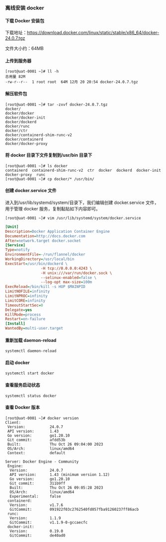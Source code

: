 ### 离线安装 docker

#### 下载 Docker 安装包

下载地址：https://download.docker.com/linux/static/stable/x86_64/docker-24.0.7.tgz

文件大小约：64MB

#### 上传到服务器

```
[root@uat-0001 ~]# ll -h
总用量 82M
-rw-r--r--  1 root root  64M 12月 20 20:54 docker-24.0.7.tgz
```

#### 解压软件包

```
[root@uat-0001 ~]# tar -zxvf docker-24.0.7.tgz
docker/
docker/docker
docker/docker-init
docker/dockerd
docker/runc
docker/ctr
docker/containerd-shim-runc-v2
docker/containerd
docker/docker-proxy
```

#### 将 docker 目录下文件复制到/usr/bin 目录下

```
[root@uat-0001 ~]# ls docker
containerd  containerd-shim-runc-v2  ctr  docker  dockerd  docker-init  docker-proxy  runc
[root@uat-0001 ~]# cp docker/* /usr/bin/
```

#### 创建 docker.service 文件

进入到/usr/lib/systemd/system/目录下，我们编辑创建 docker.service 文件，用于管理 docker 服务，复制黏贴如下内容即可。

```
[root@uat-0001 ~]# vim /usr/lib/systemd/system/docker.service
```

```ini
[Unit]
Description=Docker Application Container Engine
Documentation=http://docs.docker.com
After=network.target docker.socket
[Service]
Type=notify
EnvironmentFile=-/run/flannel/docker
WorkingDirectory=/usr/local/bin
ExecStart=/usr/bin/dockerd \
                -H tcp://0.0.0.0:4243 \
                -H unix:///var/run/docker.sock \
                --selinux-enabled=false \
                --log-opt max-size=100m
ExecReload=/bin/kill -s HUP $MAINPID
LimitNOFILE=infinity
LimitNPROC=infinity
LimitCORE=infinity
TimeoutStartSec=0
Delegate=yes
KillMode=process
Restart=on-failure
[Install]
WantedBy=multi-user.target
```

#### 重新加载 daemon-reload

```
systemctl daemon-reload
```

#### 启动 docker

```
systemctl start docker
```

#### 查看服务启动状态

```
systemctl status docker
```

#### 查看 Docker 版本

```
[root@uat-0001 ~]# docker version
Client:
 Version:           24.0.7
 API version:       1.43
 Go version:        go1.20.10
 Git commit:        afdd53b
 Built:             Thu Oct 26 09:04:00 2023
 OS/Arch:           linux/amd64
 Context:           default

Server: Docker Engine - Community
 Engine:
  Version:          24.0.7
  API version:      1.43 (minimum version 1.12)
  Go version:       go1.20.10
  Git commit:       311b9ff
  Built:            Thu Oct 26 09:05:28 2023
  OS/Arch:          linux/amd64
  Experimental:     false
 containerd:
  Version:          v1.7.6
  GitCommit:        091922f03c2762540fd057fba91260237ff86acb
 runc:
  Version:          1.1.9
  GitCommit:        v1.1.9-0-gccaecfc
 docker-init:
  Version:          0.19.0
  GitCommit:        de40ad0
```
